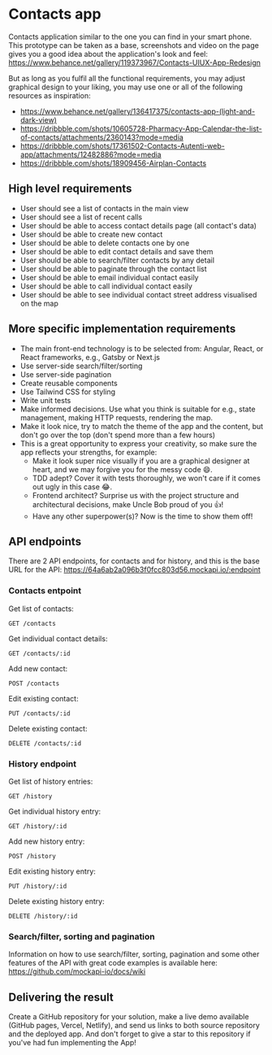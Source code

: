 # Contacts app
Contacts application similar to the one you can find in your smart phone.
This prototype can be taken as a base, screenshots and video on the page gives you a good idea about the application's look and feel: https://www.behance.net/gallery/119373967/Contacts-UIUX-App-Redesign

But as long as you fulfil all the functional requirements, you may adjust graphical design to your liking, you may use one or all of the following resources as inspiration:
- https://www.behance.net/gallery/136417375/contacts-app-(light-and-dark-view)
- https://dribbble.com/shots/10605728-Pharmacy-App-Calendar-the-list-of-contacts/attachments/2360143?mode=media
- https://dribbble.com/shots/17361502-Contacts-Autenti-web-app/attachments/12482886?mode=media
- https://dribbble.com/shots/18909456-Airplan-Contacts

## High level requirements
- User should see a list of contacts in the main view
- User should see a list of recent calls 
- User should be able to access contact details page (all contact's data)
- User should be able to create new contact
- User should be able to delete contacts one by one
- User should be able to edit contact details and save them
- User should be able to search/filter contacts by any detail
- User should be able to paginate through the contact list
- User should be able to email individual contact easily
- User should be able to call individual contact easily
- User should be able to see individual contact street address visualised on the map

## More specific implementation requirements
- The main front-end technology is to be selected from: Angular, React, or React frameworks, e.g., Gatsby or Next.js
- Use server-side search/filter/sorting
- Use server-side pagination
- Create reusable components
- Use Tailwind CSS for styling
- Write unit tests
- Make informed decisions. Use what you think is suitable for e.g., state management, making HTTP requests, rendering the map.
- Make it look nice, try to match the theme of the app and the content, but don't go over the top (don't spend more than a few hours)
- This is a great opportunity to express your creativity, so make sure the app reflects your strengths, for example:
  - Make it look super nice visually if you are a graphical designer at heart, and we may forgive you for the messy code 😄.
  - TDD adept? Cover it with tests thoroughly, we won't care if it comes out ugly in this case 😂.
  - Frontend architect? Surprise us with the project structure and architectural decisions, make Uncle Bob proud of you 👍!
  - Have any other superpower(s)? Now is the time to show them off!

## API endpoints
There are 2 API endpoints, for contacts and for history, and this is the base URL for the API:
https://64a6ab2a096b3f0fcc803d56.mockapi.io/:endpoint

### Contacts entpoint
Get list of contacts:
```http request
GET /contacts
```

Get individual contact details:
```http request
GET /contacts/:id
```

Add new contact:
```http request
POST /contacts
```

Edit existing contact:
```http request
PUT /contacts/:id
```

Delete existing contact:
```http request
DELETE /contacts/:id
```

### History endpoint
Get list of history entries:
```http request
GET /history
```

Get individual history entry:
```http request
GET /history/:id
```

Add new history entry:
```http request
POST /history
```

Edit existing history entry:
```http request
PUT /history/:id
```

Delete existing history entry:
```http request
DELETE /history/:id
```

### Search/filter, sorting and pagination
Information on how to use search/filter, sorting, pagination and some other features of the API with great code examples is available here: 
https://github.com/mockapi-io/docs/wiki


## Delivering the result
Create a GitHub repository for your solution, make a live demo available (GitHub pages, Vercel, Netlify), and send us links to both source repository and the deployed app.
And don't forget to give a star to this repository if you've had fun implementing the App!

